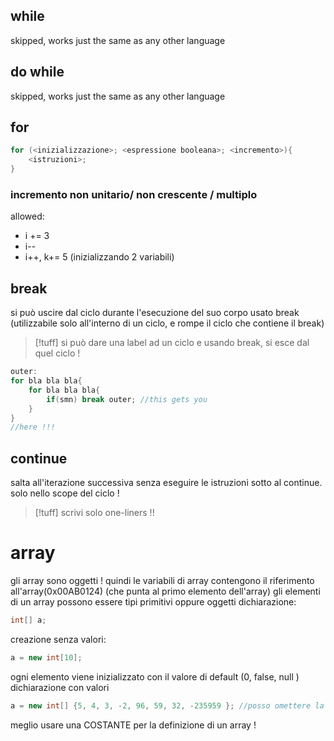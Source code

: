 ## while
skipped, works just the same as any other language
## do while
skipped, works just the same as any other language
## for

```java
for (<inizializzazione>; <espressione booleana>; <incremento>){
	<istruzioni>;
}
```
### incremento non unitario/ non crescente / multiplo
allowed: 
- i += 3
- i--
- i++, k+= 5 (inizializzando 2 variabili)
## break
si può uscire dal ciclo durante l'esecuzione del suo corpo usato break (utilizzabile solo all'interno di un ciclo, e rompe il ciclo che contiene il break)

> [!tuff] si può dare una label ad un ciclo e usando break, si esce dal quel ciclo !


```java
outer:
for bla bla bla{
	for bla bla bla{
		if(smn) break outer; //this gets you
	}
}
//here !!!
```

## continue
salta all'iterazione successiva senza eseguire le istruzioni sotto al continue. solo nello scope del ciclo !
>[!tuff] scrivi solo one-liners !!

# array
gli array sono oggetti ! quindi le variabili di array contengono il riferimento all'array(0x00AB0124) (che punta al primo elemento dell'array)
	gli elementi di un array possono essere tipi primitivi oppure oggetti
dichiarazione:
```java
int[] a;
```

creazione senza valori:
```java
a = new int[10];
```
ogni elemento viene inizializzato con il valore di default (0, false, null )
 dichiarazione con valori
```java
a = new int[] {5, 4, 3, -2, 96, 59, 32, -235959 }; //posso omettere la dimensione
```

meglio usare una COSTANTE per la definizione di un array !

